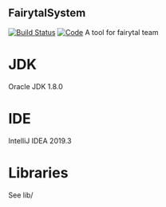 ## FairytalSystem
[![Build Status](https://www.travis-ci.org/fairytal2020/FairytalSystem.svg?branch=master)](https://www.travis-ci.org/fairytal2020/FairytalSystem)
[![Code](https://api.codacy.com/project/badge/Grade/200be072741d421a82d931112d4a0d2c)](https://app.codacy.com/manual/fairytal2020/FairytalSystem?utm_source=github.com&utm_medium=referral&utm_content=fairytal2020/FairytalSystem&utm_campaign=Badge_Grade_Dashboard)
A tool for fairytal team
# JDK
Oracle JDK 1.8.0
# IDE
IntelliJ IDEA 2019.3
# Libraries
See lib/
